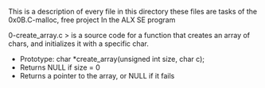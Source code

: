 This is a description of every file in this directory
these files are tasks of the 0x0B.C-malloc, free project
In the ALX SE program

0-create_array.c > is a source code for a function that creates an array of chars, and initializes it with a specific char.
- Prototype: char *create_array(unsigned int size, char c);
- Returns NULL if size = 0
- Returns a pointer to the array, or NULL if it fails
